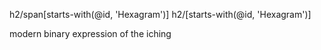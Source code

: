 h2/span[starts-with(@id, 'Hexagram')]
h2/[starts-with(@id, 'Hexagram')]

modern binary expression of the iching
